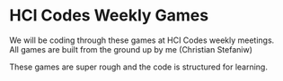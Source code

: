 # HCI Codes Weekly Games

We will be coding through these games at HCI Codes weekly meetings.  
All games are built from the ground up by me (Christian Stefaniw)  

These games are super rough and the code is structured for learning.
